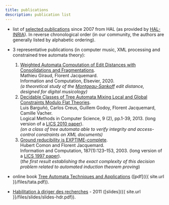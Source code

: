 ```yaml
---
title: publications
description: publication list
---
```


- list of [selected publications](https://haltools.inria.fr/Public/afficheRequetePubli.php?auteur_exp=Florent+Jacquemard&annee_publideb=2007&CB_auteur=oui&CB_titre=oui&CB_article=oui&langue=Anglais&tri_exp=annee_publi&tri_exp2=typdoc&tri_exp3=date_publi&ordre_aff=TA&Fen=Aff&css=../css/VisuRubriqueEncadre.css) since 2007 from HAL (as provided by [HAL-INRIA](https://hal.inria.fr)). In reverse chronological order 
(in our community, the authors are generally listed by alphabetic ordering).


- 3 representative publications (in computer music, XML processing and constrained tree automata theory):  
  1. [Weighted Automata Computation of Edit Distances with Consolidations and Fragmentations](https://hal.inria.fr/hal-01857267v4).  
     Mathieu Giraud, Florent Jacquemard.  
     Information and Computation, Elsevier, 2020.  
      *(a theoretical study of the [Montgeau-Sankoff](https://link.springer.com/article/10.1007/BF00117340) edit distance, designed for digital musicology)*
  2. [Decidable Classes of Tree Automata Mixing Local and Global Constraints Modulo Flat Theories](https://hal.inria.fr/hal-00852382).  
      Luis Barguñó, Carlos Creus, Guillem Godoy, Florent Jacquemard, Camille Vacher.  
      Logical Methods in Computer Science, 9 (2), pp.1-39, 2013.  (long version of a [LICS 2010 paper](https://hal.inria.fr/inria-00578901)).  
      *(on a class of tree automata able to verify integrity and access-control constraints on XML documents)*
  3. [Ground reducibility is EXPTIME-complete](https://hal.inria.fr/inria-00578859).  
      Hubert Comon and Florent Jacquemard.  
      Information and Computation, 187(1):123–153, 2003.  (long version of a [LICS 1997 paper](https://hal.inria.fr/inria-00072859)).  
      (*the first result establishing the exact complexity of this decision problem related to automated induction theorem proving*)

- online book [Tree Automata Techniques and Applications](http://tata.gforge.inria.fr) ([pdf]({{ site.url }}/files/tata.pdf)).

- [Habilitation à diriger des recherches](https://tel.archives-ouvertes.fr/tel-00643595/file/plan.pdf) - 2011 ([slides]({{ site.url }}/files/slides/slides-hdr.pdf)).





